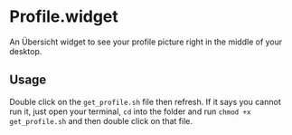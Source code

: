 # Profile.widget

An Übersicht widget to see your profile picture right in the middle of your desktop.

## Usage
Double click on the `get_profile.sh` file then refresh.
If it says you cannot run it, just open your terminal, `cd` into the folder and run `chmod +x get_profile.sh` and then double click on that file.
